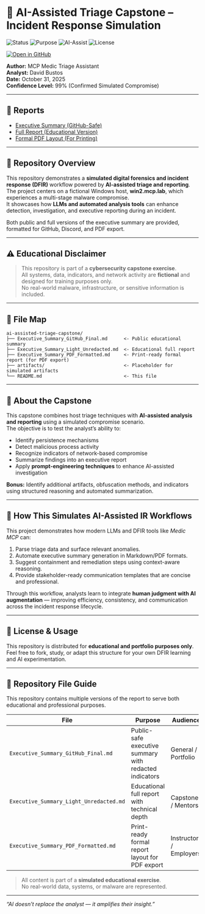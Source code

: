 # 🧠 AI-Assisted Triage Capstone – Incident Response Simulation

![Status](https://img.shields.io/badge/Status-Completed-brightgreen?style=for-the-badge)
![Purpose](https://img.shields.io/badge/Purpose-Educational-blue?style=for-the-badge)
![AI-Assist](https://img.shields.io/badge/AI_Assist-ChatGPT_Claude-purple?style=for-the-badge)
![License](https://img.shields.io/badge/License-Educational_Use_Only-lightgrey?style=for-the-badge)

[![Open in GitHub](https://img.shields.io/badge/Open_in-GitHub-black?style=for-the-badge&logo=github)](https://github.com/ByteBusterNikon/ai-assisted-triage-capstone)

**Author:** MCP Medic Triage Assistant  
**Analyst:** David Bustos  
**Date:** October 31, 2025  
**Confidence Level:** 99% (Confirmed Simulated Compromise)

---

## 📄 Reports
- [Executive Summary (GitHub-Safe)](./Executive_Summary_GitHub_Final.md)
- [Full Report (Educational Version)](./Executive_Summary_Light_Unredacted.md)
- [Formal PDF Layout (For Printing)](./Executive_Summary_PDF_Formatted.md)

---

## 🎯 Repository Overview
This repository demonstrates a **simulated digital forensics and incident response (DFIR)** workflow powered by **AI-assisted triage and reporting**.  
The project centers on a fictional Windows host, **win2.mcp.lab**, which experiences a multi-stage malware compromise.  
It showcases how **LLMs and automated analysis tools** can enhance detection, investigation, and executive reporting during an incident.

Both public and full versions of the executive summary are provided, formatted for GitHub, Discord, and PDF export.

---

## ⚠️ Educational Disclaimer
> This repository is part of a **cybersecurity capstone exercise**.  
> All systems, data, indicators, and network activity are **fictional** and designed for training purposes only.  
> No real-world malware, infrastructure, or sensitive information is included.

---

## 📁 File Map
```
ai-assisted-triage-capstone/
├── Executive_Summary_GitHub_Final.md      <- Public educational summary
├── Executive_Summary_Light_Unredacted.md  <- Educational full report
├── Executive_Summary_PDF_Formatted.md     <- Print-ready formal report (for PDF export)
├── artifacts/                             <- Placeholder for simulated artifacts
└── README.md                              <- This file
```

---

## 🧩 About the Capstone
This capstone combines host triage techniques with **AI-assisted analysis and reporting** using a simulated compromise scenario.  
The objective is to test the analyst’s ability to:
- Identify persistence mechanisms  
- Detect malicious process activity  
- Recognize indicators of network-based compromise  
- Summarize findings into an executive report  
- Apply **prompt-engineering techniques** to enhance AI-assisted investigation  

**Bonus:** Identify additional artifacts, obfuscation methods, and indicators using structured reasoning and automated summarization.

---

## 🤖 How This Simulates AI-Assisted IR Workflows
This project demonstrates how modern LLMs and DFIR tools like *Medic MCP* can:
1. Parse triage data and surface relevant anomalies.  
2. Automate executive summary generation in Markdown/PDF formats.  
3. Suggest containment and remediation steps using context-aware reasoning.  
4. Provide stakeholder-ready communication templates that are concise and professional.  

Through this workflow, analysts learn to integrate **human judgment with AI augmentation** — improving efficiency, consistency, and communication across the incident response lifecycle.

---

## 🧾 License & Usage
This repository is distributed for **educational and portfolio purposes only**.  
Feel free to fork, study, or adapt this structure for your own DFIR learning and AI experimentation.

---

## 🧾 Repository File Guide

This repository contains multiple versions of the report to serve both educational and professional purposes.

| File | Purpose | Audience | Notes |
|------|----------|-----------|-------|
| `Executive_Summary_GitHub_Final.md` | Public-safe executive summary with redacted indicators | General / Portfolio | Primary file displayed on GitHub |
| `Executive_Summary_Light_Unredacted.md` | Educational full report with technical depth | Capstone / Mentors | Safe for GitHub, contains full analysis |
| `Executive_Summary_PDF_Formatted.md` | Print-ready formal report layout for PDF export | Instructors / Employers | Optimized for PDF formatting and presentation |

> All content is part of a **simulated educational exercise**.  
> No real-world data, systems, or malware are represented.

---

_“AI doesn’t replace the analyst — it amplifies their insight.”_

